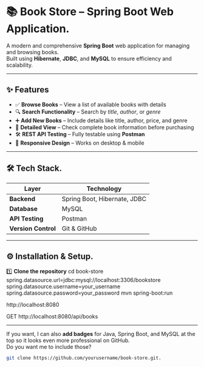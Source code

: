 # 📚 Book Store – Spring Boot Web Application.

A modern and comprehensive **Spring Boot** web application for managing and browsing books.  
Built using **Hibernate**, **JDBC**, and **MySQL** to ensure efficiency and scalability.

---

## ✨ Features

- ✅ **Browse Books** – View a list of available books with details  
- 🔍 **Search Functionality** – Search by *title*, *author*, or *genre*  
- ➕ **Add New Books** – Include details like title, author, price, and genre  
- 📖 **Detailed View** – Check complete book information before purchasing  
- 🛠 **REST API Testing** – Fully testable using **Postman**  
- 📱 **Responsive Design** – Works on desktop & mobile  

---

## 🛠 Tech Stack.

| Layer          | Technology |
|----------------|------------|
| **Backend**    | Spring Boot, Hibernate, JDBC |
| **Database**   | MySQL |
| **API Testing**| Postman |
| **Version Control** | Git & GitHub |

---

## ⚙️ Installation & Setup.

1️⃣ **Clone the repository**
cd book-store
spring.datasource.url=jdbc:mysql://localhost:3306/bookstore
spring.datasource.username=your_username
spring.datasource.password=your_password
mvn spring-boot:run

http://localhost:8080

GET http://localhost:8080/api/books


---

If you want, I can also **add badges** for Java, Spring Boot, and MySQL at the top so it looks even more professional on GitHub.  
Do you want me to include those?

```bash
git clone https://github.com/yourusername/book-store.git.
